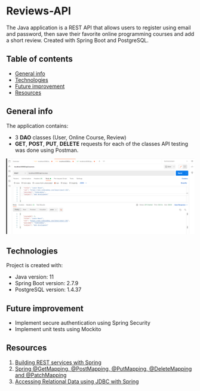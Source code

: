 # Reviews-API

The Java application is a REST API that allows users to register using email and password, then save their favorite online programming courses and add a short review. 
Created with Spring Boot and PostgreSQL. 

## Table of contents
* [General info](#general-info)
* [Technologies](#technologies)
* [Future improvement](#future-improvement)
* [Resources](#resources) 


## General info 

The application contains: 
* 3 <b>DAO</b> classes (User, Online Course, Review) 
* <b>GET</b>, <b>POST</b>, <b>PUT</b>, <b>DELETE</b> requests for each of the classes 
API testing was done using Postman. 


![Postman screenshot](src/main/resources/static/Postman-screenshot.png)


## Technologies 
Project is created with: 
* Java version: 11 
* Spring Boot version: 2.7.9
* PostgreSQL version: 1.4.37 

## Future improvement 
* Implement secure authentication using Spring Security 
* Implement unit tests using Mockito 


## Resources 
1. [Building REST services with Spring](https://spring.io/guides/tutorials/rest/) 
2. [Spring @GetMapping, @PostMapping, @PutMapping, @DeleteMapping and @PatchMapping](https://www.javaguides.net/2018/11/spring-getmapping-postmapping-putmapping-deletemapping-patchmapping.html)
3. [Accessing Relational Data using JDBC with Spring](https://spring.io/guides/gs/relational-data-access/)


